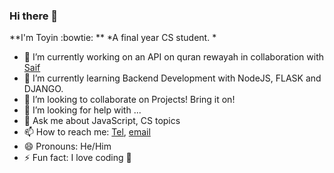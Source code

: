 ### Hi there 👋

**I'm Toyin :bowtie: **
*A final year CS student. *


- 🔭 I’m currently working on an API on quran rewayah in collaboration with [Saif](https://github.com/saifuddien)
- 🌱 I’m currently learning Backend Development with NodeJS, FLASK and DJANGO.
- 👯 I’m looking to collaborate on Projects! Bring it on!
- 🤔 I’m looking for help with ...
- 💬 Ask me about JavaScript, CS topics
- 📫 How to reach me: [Tel](tel:+249996543850), [email](toyinmuhammed50@gmail.com)
- 😄 Pronouns: He/Him
- ⚡ Fun fact: I love coding :yellow_heart:
